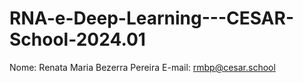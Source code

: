 # RNA-e-Deep-Learning---CESAR-School-2024.01

Nome: Renata Maria Bezerra Pereira
E-mail: rmbp@cesar.school

